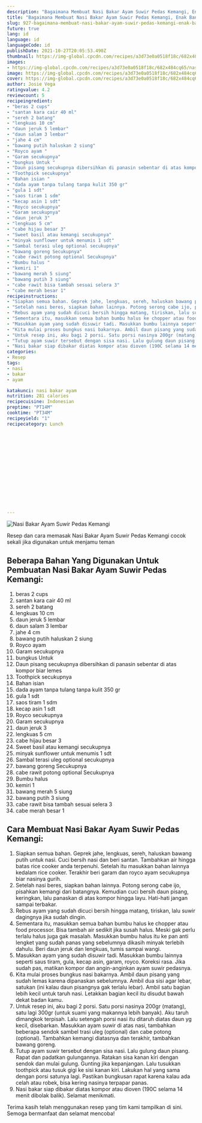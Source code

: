 ```yaml
---
description: "Bagaimana Membuat Nasi Bakar Ayam Suwir Pedas Kemangi, Enak Banget"
title: "Bagaimana Membuat Nasi Bakar Ayam Suwir Pedas Kemangi, Enak Banget"
slug: 927-bagaimana-membuat-nasi-bakar-ayam-suwir-pedas-kemangi-enak-banget
future: true
lang: id
language: id
languageCode: id
publishDate: 2021-10-27T20:05:53.490Z 
thumbnail: https://img-global.cpcdn.com/recipes/a3d73e0a0518f18c/682x484cq65/nasi-bakar-ayam-suwir-pedas-kemangi-foto-resep-utama.webp
images:
- https://img-global.cpcdn.com/recipes/a3d73e0a0518f18c/682x484cq65/nasi-bakar-ayam-suwir-pedas-kemangi-foto-resep-utama.webp
image: https://img-global.cpcdn.com/recipes/a3d73e0a0518f18c/682x484cq65/nasi-bakar-ayam-suwir-pedas-kemangi-foto-resep-utama.webp
cover: https://img-global.cpcdn.com/recipes/a3d73e0a0518f18c/682x484cq65/nasi-bakar-ayam-suwir-pedas-kemangi-foto-resep-utama.webp
author: Josie Vega
ratingvalue: 4.2
reviewcount: 5
recipeingredient:
- "beras 2 cups"
- "santan kara cair 40 ml"
- "sereh 2 batang"
- "lengkuas 10 cm"
- "daun jeruk 5 lembar"
- "daun salam 3 lembar"
- "jahe 4 cm"
- "bawang putih haluskan 2 siung"
- "Royco ayam "
- "Garam secukupnya"
- "bungkus Untuk "
- "Daun pisang secukupnya dibersihkan di panasin sebentar di atas kompor biar lemes "
- "Toothpick secukupnya"
- "Bahan isian "
- "dada ayam tanpa tulang tanpa kulit 350 gr"
- "gula 1 sdt"
- "saos tiram 1 sdm"
- "kecap asin 1 sdt"
- "Royco secukupnya"
- "Garam secukupnya"
- "daun jeruk 3"
- "lengkuas 5 cm"
- "cabe hijau besar 3"
- "Sweet basil atau kemangi secukupnya"
- "minyak sunflower untuk menumis 1 sdt"
- "Sambal terasi uleg optional secukupnya"
- "bawang goreng Secukupnya"
- "cabe rawit potong optional Secukupnya"
- "Bumbu halus "
- "kemiri 1"
- "bawang merah 5 siung"
- "bawang putih 3 siung"
- "cabe rawit bisa tambah sesuai selera 3"
- "cabe merah besar 1"
recipeinstructions:
- "Siapkan semua bahan. Geprek jahe, lengkuas, sereh, haluskan bawang putih untuk nasi. Cuci bersih nasi dan beri santan. Tambahkan air hingga batas rice cooker anda terpenuhi. Setelah itu masukkan bahan lainnya kedalam rice cooker. Terakhir beri garam dan royco ayam secukupnya biar nasinya gurih."
- "Setelah nasi beres, siapkan bahan lainnya. Potong serong cabe ijo, pisahkan kemangi dari batangnya. Kemudian cuci bersih daun pisang, keringkan, lalu panaskan di atas kompor hingga layu. Hati-hati jangan sampai terbakar."
- "Rebus ayam yang sudah dicuci bersih hingga matang, tiriskan, lalu suwir dagingnya jika sudah dingin."
- "Sementara itu, masukkan semua bahan bumbu halus ke chopper atau food processor. Bisa tambah air sedikit jika susah halus. Meski gak perlu terlalu halus juga gak masalah. Masukkan bumbu halus itu ke pan anti lengket yang sudah panas yang sebelumnya dikasih minyak terlebih dahulu. Beri daun jeruk dan lengkuas, tumis sampai wangi."
- "Masukkan ayam yang sudah disuwir tadi. Masukkan bumbu lainnya seperti saus tiram, gula, kecap asin, garam, royco. Koreksi rasa. Jika sudah pas, matikan kompor dan angin-anginkan ayam suwir pedasnya."
- "Kita mulai proses bungkus nasi bakarnya. Ambil daun pisang yang sudah lemas karena dipanaskan sebelumnya. Ambil dua sisi agar lebar, satukan (ini kalau daun pisangnya gak terlalu lebar). Ambil satu bagian lebih kecil untuk taruh nasi. Letakkan bagian kecil itu disudut bawah dekat badan kamu."
- "Untuk resep ini, aku bagi 2 porsi. Satu porsi nasinya 200gr (matang), satu lagi 300gr (untuk suami yang makannya lebih banyak). Aku taruh dimangkok terpisah. Lalu setengah porsi nasi itu ditaruh diatas daun yg kecil, disebarkan. Masukkan ayam suwir di atas nasi, tambahkan beberapa sendok sambel trasi uleg (optional) dan cabe potong (optional). Tambahkan kemangi diatasnya dan terakhir, tambahkan bawang goreng."
- "Tutup ayam suwir tersebut dengan sisa nasi. Lalu gulung daun pisang. Rapat dan padatkan gulungannya. Ratakan sisa kanan kiri dengan sendok dan mulai gulung. Gunting jika kepanjangan. Lalu tusukkan toothpick atau tusuk gigi ke sisi kanan kiri. Lakukan hal yang sama dengan porsi satunya lagi. Pastikan bungkusan rapat karena kalau ada celah atau robek, bisa kering nasinya terpapar panas."
- "Nasi bakar siap dibakar diatas kompor atau dioven (190C selama 14 menit dibolak balik). Selamat menikmati."
categories:
- Resep
tags:
- nasi
- bakar
- ayam

katakunci: nasi bakar ayam 
nutrition: 281 calories
recipecuisine: Indonesian
preptime: "PT14M"
cooktime: "PT34M"
recipeyield: "1"
recipecategory: Lunch


     
    
    
    
    
    
    
    
    
    
    
      
    
---
```



![Nasi Bakar Ayam Suwir Pedas Kemangi](https://img-global.cpcdn.com/recipes/a3d73e0a0518f18c/682x484cq65/nasi-bakar-ayam-suwir-pedas-kemangi-foto-resep-utama.webp)

Resep dan cara memasak  Nasi Bakar Ayam Suwir Pedas Kemangi cocok sekali jika digunakan untuk menjamu teman

<!--inarticleads1-->

## Beberapa Bahan Yang Digunakan Untuk Pembuatan Nasi Bakar Ayam Suwir Pedas Kemangi:

1. beras 2 cups
1. santan kara cair 40 ml
1. sereh 2 batang
1. lengkuas 10 cm
1. daun jeruk 5 lembar
1. daun salam 3 lembar
1. jahe 4 cm
1. bawang putih haluskan 2 siung
1. Royco ayam 
1. Garam secukupnya
1. bungkus Untuk 
1. Daun pisang secukupnya dibersihkan di panasin sebentar di atas kompor biar lemes 
1. Toothpick secukupnya
1. Bahan isian 
1. dada ayam tanpa tulang tanpa kulit 350 gr
1. gula 1 sdt
1. saos tiram 1 sdm
1. kecap asin 1 sdt
1. Royco secukupnya
1. Garam secukupnya
1. daun jeruk 3
1. lengkuas 5 cm
1. cabe hijau besar 3
1. Sweet basil atau kemangi secukupnya
1. minyak sunflower untuk menumis 1 sdt
1. Sambal terasi uleg optional secukupnya
1. bawang goreng Secukupnya
1. cabe rawit potong optional Secukupnya
1. Bumbu halus 
1. kemiri 1
1. bawang merah 5 siung
1. bawang putih 3 siung
1. cabe rawit bisa tambah sesuai selera 3
1. cabe merah besar 1



<!--inarticleads2-->

## Cara Membuat Nasi Bakar Ayam Suwir Pedas Kemangi:

1. Siapkan semua bahan. Geprek jahe, lengkuas, sereh, haluskan bawang putih untuk nasi. Cuci bersih nasi dan beri santan. Tambahkan air hingga batas rice cooker anda terpenuhi. Setelah itu masukkan bahan lainnya kedalam rice cooker. Terakhir beri garam dan royco ayam secukupnya biar nasinya gurih.
1. Setelah nasi beres, siapkan bahan lainnya. Potong serong cabe ijo, pisahkan kemangi dari batangnya. Kemudian cuci bersih daun pisang, keringkan, lalu panaskan di atas kompor hingga layu. Hati-hati jangan sampai terbakar.
1. Rebus ayam yang sudah dicuci bersih hingga matang, tiriskan, lalu suwir dagingnya jika sudah dingin.
1. Sementara itu, masukkan semua bahan bumbu halus ke chopper atau food processor. Bisa tambah air sedikit jika susah halus. Meski gak perlu terlalu halus juga gak masalah. Masukkan bumbu halus itu ke pan anti lengket yang sudah panas yang sebelumnya dikasih minyak terlebih dahulu. Beri daun jeruk dan lengkuas, tumis sampai wangi.
1. Masukkan ayam yang sudah disuwir tadi. Masukkan bumbu lainnya seperti saus tiram, gula, kecap asin, garam, royco. Koreksi rasa. Jika sudah pas, matikan kompor dan angin-anginkan ayam suwir pedasnya.
1. Kita mulai proses bungkus nasi bakarnya. Ambil daun pisang yang sudah lemas karena dipanaskan sebelumnya. Ambil dua sisi agar lebar, satukan (ini kalau daun pisangnya gak terlalu lebar). Ambil satu bagian lebih kecil untuk taruh nasi. Letakkan bagian kecil itu disudut bawah dekat badan kamu.
1. Untuk resep ini, aku bagi 2 porsi. Satu porsi nasinya 200gr (matang), satu lagi 300gr (untuk suami yang makannya lebih banyak). Aku taruh dimangkok terpisah. Lalu setengah porsi nasi itu ditaruh diatas daun yg kecil, disebarkan. Masukkan ayam suwir di atas nasi, tambahkan beberapa sendok sambel trasi uleg (optional) dan cabe potong (optional). Tambahkan kemangi diatasnya dan terakhir, tambahkan bawang goreng.
1. Tutup ayam suwir tersebut dengan sisa nasi. Lalu gulung daun pisang. Rapat dan padatkan gulungannya. Ratakan sisa kanan kiri dengan sendok dan mulai gulung. Gunting jika kepanjangan. Lalu tusukkan toothpick atau tusuk gigi ke sisi kanan kiri. Lakukan hal yang sama dengan porsi satunya lagi. Pastikan bungkusan rapat karena kalau ada celah atau robek, bisa kering nasinya terpapar panas.
1. Nasi bakar siap dibakar diatas kompor atau dioven (190C selama 14 menit dibolak balik). Selamat menikmati.




Terima kasih telah menggunakan resep yang tim kami tampilkan di sini. Semoga bermanfaat dan selamat mencoba!
